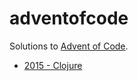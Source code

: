 # adventofcode

Solutions to [Advent of Code](http://adventofcode.com/).

- [2015 - Clojure](2015/README.md)



